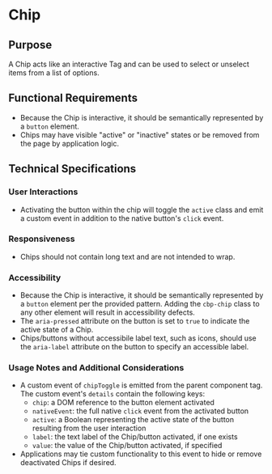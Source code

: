 # Chip

## Purpose

A Chip acts like an interactive Tag and can be used to select or unselect items from a list of options.

## Functional Requirements

* Because the Chip is interactive, it should be semantically represented by a `button` element.
* Chips may have visible "active" or "inactive" states or be removed from the page by application logic.


## Technical Specifications

### User Interactions

* Activating the button within the chip will toggle the `active` class and emit a custom event in addition to the native button's `click` event.

### Responsiveness

* Chips should not contain long text and are not intended to wrap.

### Accessibility

* Because the Chip is interactive, it should be semantically represented by a `button` element per the provided pattern. Adding the `cbp-chip` class to any other element will result in accessibility defects.
* The `aria-pressed` attribute on the button is set to `true` to indicate the active state of a Chip.
* Chips/buttons without accessibile label text, such as icons, should use the `aria-label` attribute on the button to specify an accessible label.

### Usage Notes and Additional Considerations

* A custom event of `chipToggle` is emitted from the parent component tag. The custom event's `details` contain the following keys:
  * `chip`: a DOM reference to the button element activated
  * `nativeEvent`: the full native `click` event from the activated button
  * `active`: a Boolean representing the active state of the button resulting from the user interaction
  * `label`: the text label of the Chip/button activated, if one exists
  * `value`: the value of the Chip/button activated, if specified
* Applications may tie custom functionality to this event to hide or remove deactivated Chips if desired.